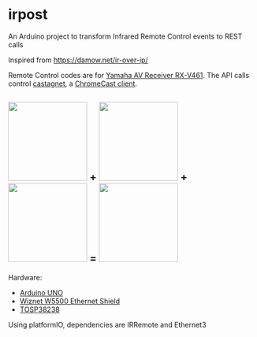 # irpost
An Arduino project to transform Infrared Remote Control events to REST calls

Inspired from https://damow.net/ir-over-ip/

Remote Control codes are for [Yamaha AV Receiver RX-V461](https://www.cnet.com/products/yamaha-rx-v461-series/specs/). The API calls control [castagnet](https://github.com/lbovet/castagnet), a [ChromeCast client](https://en.wikipedia.org/wiki/Chromecast).

<h2>
<img height="160" src="https://user-images.githubusercontent.com/692124/35281379-12ccc780-0053-11e8-9e2c-8e874854ef80.jpg"> + <img height="160" src="https://user-images.githubusercontent.com/692124/35281510-6361f6a2-0053-11e8-9144-8a7a87ee1207.jpg"> + <img height="160" src="https://user-images.githubusercontent.com/692124/35281403-1f41dcb2-0053-11e8-964a-c864b01dcd58.jpg"> = <img height="160" src="https://user-images.githubusercontent.com/692124/35281537-743108ba-0053-11e8-818c-ec013096e10a.jpg">
</h2>

Hardware:
- [Arduino UNO](https://store.arduino.cc/arduino-uno-rev3)
- [Wiznet W5500 Ethernet Shield](http://www.wiznet.io/product-item/w5500-ethernet-shield/)
- [TOSP38238](https://www.adafruit.com/product/157)


Using platformIO, dependencies are IRRemote and Ethernet3
